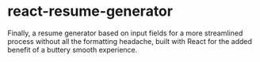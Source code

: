 # react-resume-generator
Finally, a resume generator based on input fields for a more streamlined process without all the formatting headache, built with React for the added benefit of a buttery smooth experience.
